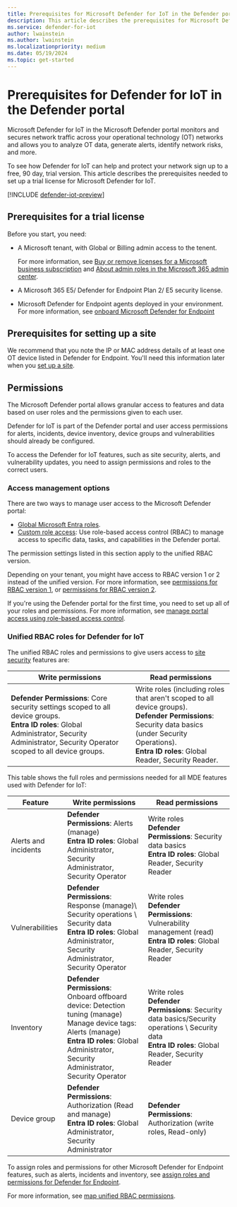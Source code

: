 ```yaml
---
title: Prerequisites for Microsoft Defender for IoT in the Defender portal
description: This article describes the prerequisites for Microsoft Defender for IoT in the Microsoft Defender portal.
ms.service: defender-for-iot
author: lwainstein
ms.author: lwainstein
ms.localizationpriority: medium
ms.date: 05/19/2024
ms.topic: get-started
---
```


# Prerequisites for Defender for IoT in the Defender portal

Microsoft Defender for IoT in the Microsoft Defender portal monitors and secures network traffic across your operational technology (OT) networks and allows you to analyze OT data, generate alerts, identify network risks, and more.

To see how Defender for IoT can help and protect your network sign up to a free, 90 day, trial version. This article describes the prerequisites needed to set up a trial license for Microsoft Defender for IoT.

[!INCLUDE [defender-iot-preview](../includes//defender-for-iot-defender-public-preview.md)]

## Prerequisites for a trial license

Before you start, you need:

- A Microsoft tenant, with Global or Billing admin access to the tenent.

    For more information, see [Buy or remove licenses for a Microsoft business subscription](/microsoft-365/commerce/licenses/buy-licenses) and [About admin roles in the Microsoft 365 admin center](/microsoft-365/admin/add-users/about-admin-roles).

- A Microsoft 365 E5/ Defender for Endpoint Plan 2/ E5 security license.

- Microsoft Defender for Endpoint agents deployed in your environment. For more information, see [onboard Microsoft Defender for Endpoint](/defender-endpoint/onboarding)

## Prerequisites for setting up a site

We recommend that you note the IP or MAC address details of at least one OT device listed in Defender for Endpoint. You'll need this information later when you [set up a site](set-up-sites.md).

## Permissions

The Microsoft Defender portal allows granular access to features and data based on user roles and the permissions given to each user.

Defender for IoT is part of the Defender portal and user access permissions for alerts, incidents, device inventory, device groups and vulnerabilities should already be configured.

To access the Defender for IoT features, such as site security, alerts, and vulnerability updates, you need to assign permissions and roles to the correct users.

### Access management options

There are two ways to manage user access to the Microsoft Defender portal:

- [Global Microsoft Entra roles](/entra/identity/role-based-access-control/permissions-reference).
- [Custom role access](/defender-xdr/custom-roles): Use role-based access control (RBAC) to manage access to specific data, tasks, and capabilities in the Defender portal.

The permission settings listed in this section apply to the unified RBAC version.

Depending on your tenant, you might have access to RBAC version 1 or 2 instead of the unified version. For more information, see [permissions for RBAC version 1](/defender-endpoint/prepare-deployment), or [permissions for RBAC version 2](/defender-endpoint/user-roles#permission-options).

If you're using the Defender portal for the first time, you need to set up all of your roles and permissions. For more information, see [manage portal access using role-based access control](/defender-xdr/manage-rbac).

### Unified RBAC roles for Defender for IoT

The unified RBAC roles and permissions to give users access to [site security](site-security-overview.md) features are:

|Write permissions|Read permissions|
|----|----|
|**Defender Permissions**: Core security settings scoped to all device groups. <br>**Entra ID roles**: Global Administrator, Security Administrator, Security Operator scoped to all device groups.|Write roles (including roles that aren't scoped to all device groups). <br> **Defender Permissions**: Security data basics (under Security Operations).<br>**Entra ID roles**: Global Reader, Security Reader.|

This table shows the full roles and permissions needed for all MDE features used with Defender for IoT:

|Feature|Write permissions|Read permissions|
|---|----|---|
|Alerts and incidents|**Defender Permissions**: Alerts (manage) <br> **Entra ID roles**: Global Administrator, Security Administrator, Security Operator|Write roles<br> **Defender Permissions**: Security data basics<br>**Entra ID roles**: Global Reader, Security Reader|
|Vulnerabilities|**Defender Permissions**: Response (manage)\ Security operations \ Security data <br>**Entra ID roles**: Global Administrator, Security Administrator, Security Operator|Write roles<br> **Defender Permissions**: Vulnerability management (read) <br> **Entra ID roles**: Global Reader, Security Reader|
|Inventory|**Defender Permissions**: Onboard offboard device: Detection tuning (manage) <br> Manage device tags: Alerts (manage) <br>**Entra ID roles**: Global Administrator, Security Administrator, Security Operator|Write roles <br>**Defender Permissions**: Security data basics/Security operations \ Security data <br> **Entra ID roles**: Global Reader, Security Reader|
|Device group|**Defender Permissions**: Authorization (Read and manage) <br>**Entra ID roles**: Global Administrator, Security Administrator|**Defender Permissions**: Authorization (write roles, Read-only)|

To assign roles and permissions for other Microsoft Defender for Endpoint features, such as alerts, incidents and inventory, see [assign roles and permissions for Defender for Endpoint](/defender-endpoint/prepare-deployment).

For more information, see [map unified RBAC permissions](/defender-xdr/compare-rbac-roles#microsoft-entra-global-roles-access).
